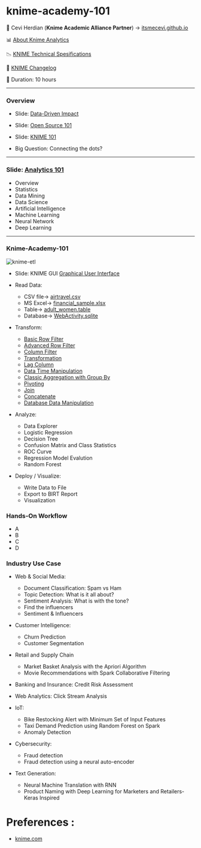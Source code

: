 # knime-academy-101



<span>&#129311;</span> Cevi Herdian (**Knime Academic Alliance Partner**)  -> [itsmecevi.github.io](https://itsmecevi.github.io/) 

<span>&#128202;</span> [About Knime Analytics](https://www.knime.com/about) 

<span>&#128201;</span> [KNIME Technical Spesifications](https://www.knime.com/knime-analytics-platform)

<span>&#128210;</span> [KNIME Changelog](https://www.knime.com/changelog-v31)

<span>&#128302;</span> Duration: 10 hours





_____

### Overview

* Slide: [Data-Driven Impact](https://docs.google.com/presentation/d/1D7AFD4BJMabfZOxsS94oRfcmbjenr-3kt9HWxvPH9WY/edit?usp=sharing)

* Slide: [Open Source 101](https://docs.google.com/presentation/d/1t1q5gDnp0LbhZWv-CoSLeZectzD3xlDd69UftJ6IQ58/edit?usp=sharing)

* Slide: [KNIME 101](https://docs.google.com/presentation/d/1kTZevgj8DGH7If3vnonJiDFTR96buOoSKYpYT6uXaQ0/edit?usp=sharing)

* Big Question: Connecting the dots?

_____

### Slide: [Analytics 101](https://docs.google.com/presentation/d/1t7og49pwYyffxURxheyAfizA9M_kG2JDe5rP5TfFjmA/edit?usp=sharing)

* Overview
* Statistics
* Data Mining
* Data Science
* Artificial Intelligence
* Machine Learning
* Neural Network
* Deep Learning


_____


### Knime-Academy-101

![knime-etl](https://user-images.githubusercontent.com/27078712/90319471-baae5e00-df62-11ea-80d0-f9c0897f3b01.png)



* Slide: KNIME GUI [Graphical User Interface](https://docs.google.com/presentation/d/1qmye0ERDQvc8MeD5hyl9wOAdwk42DLRgiU6jfwbjXC8/edit?usp=sharing)
* Read Data:
  * CSV file-> [airtravel.csv](https://github.com/itsmecevi/airtravel.csv/find/master)
  * MS Excel-> [financial_sample.xlsx](https://github.com/itsmecevi/financial_sample.xlsx)
  * Table-> [adult_women.table](https://github.com/itsmecevi/adult_women.table/blob/master/adult_women.table)
  * Database-> [WebActivity.sqlite](https://github.com/itsmecevi/WebActivity.sqlite/blob/master/WebActivity.sqlite)

  
* Transform:
  * [Basic Row Filter](https://hub.knime.com/stervis/spaces/Public/latest/E-Learning/L1-DS%20KNIME%20Analytics%20Platform%20for%20Data%20Scientists%20-%20Basics/Exercises/06_Basic_Row_Filter)
  * [Advanced Row Filter](https://hub.knime.com/stervis/spaces/Public/latest/E-Learning/L1-DS%20KNIME%20Analytics%20Platform%20for%20Data%20Scientists%20-%20Basics/Exercises/07_Advanced_Row_Filter)
  * [Column Filter](https://hub.knime.com/stervis/spaces/Public/latest/E-Learning/L1-DS%20KNIME%20Analytics%20Platform%20for%20Data%20Scientists%20-%20Basics/Exercises/08_Column_Filter)
  * [Transformation](https://hub.knime.com/stervis/spaces/Public/latest/E-Learning/L1-DS%20KNIME%20Analytics%20Platform%20for%20Data%20Scientists%20-%20Basics/Exercises/09_Transformation)
  * [Lag Column](https://hub.knime.com/stervis/spaces/Public/latest/E-Learning/L1-DS%20KNIME%20Analytics%20Platform%20for%20Data%20Scientists%20-%20Basics/Exercises/10_Lag_Column)
  * [Data Time Manipulation](https://hub.knime.com/stervis/spaces/Public/latest/E-Learning/L1-DW%20KNIME%20Analytics%20Platform%20for%20Data%20Wranglers%20-%20Basics/Exercises/10_DateTime_Manipulation)
  * [Classic Aggregation with Group By](https://hub.knime.com/stervis/spaces/Public/latest/E-Learning/L1-DW%20KNIME%20Analytics%20Platform%20for%20Data%20Wranglers%20-%20Basics/Exercises/11_Classic_Aggregations_with_GroupBy_Node)
  * [Pivoting](https://hub.knime.com/stervis/spaces/Public/latest/E-Learning/L1-DW%20KNIME%20Analytics%20Platform%20for%20Data%20Wranglers%20-%20Basics/Exercises/12_Pivoting)
  * [Join](https://hub.knime.com/stervis/spaces/Public/latest/E-Learning/L1-DW%20KNIME%20Analytics%20Platform%20for%20Data%20Wranglers%20-%20Basics/Exercises/13_Join)
  * [Concatenate](https://hub.knime.com/stervis/spaces/Public/latest/E-Learning/L1-DW%20KNIME%20Analytics%20Platform%20for%20Data%20Wranglers%20-%20Basics/Exercises/14_Concatenate)
  * [Database Data Manipulation](https://hub.knime.com/stervis/spaces/Public/latest/E-Learning/L1-DW%20KNIME%20Analytics%20Platform%20for%20Data%20Wranglers%20-%20Basics/Exercises/15_Database_Data_Manipulation)
  
* Analyze:

  * Data Explorer
  * Logistic Regression
  * Decision Tree
  * Confusion Matrix and Class Statistics
  * ROC Curve
  * Regression Model Evalution
  * Random Forest
  
* Deploy / Visualize:
  * Write Data to File
  * Export to BIRT Report
  * Visualization
  


### Hands-On Workflow

* A
* B
* C
* D


### Industry Use Case


* Web & Social Media:
  * Document Classification: Spam vs Ham
  * Topic Detection: What is it all about?
  * Sentiment Analysis: What is with the tone?
  * Find the influencers
  * Sentiment & Influencers
  
* Customer Intelligence:
  * Churn Prediction
  * Customer Segmentation

* Retail and Supply Chain
  * Market Basket Analysis with the Apriori Algorithm
  * Movie Recommendations with Spark Collaborative Filtering


* Banking and Insurance: Credit Risk Assessment

* Web Analytics: Click Stream Analysis


* IoT:
  * Bike Restocking Alert with Minimum Set of Input Features
  * Taxi Demand Prediction using Random Forest on Spark
  * Anomaly Detection


* Cybersecurity:
  * Fraud detection
  * Fraud detection using a neural auto-encoder


* Text Generation:
  * Neural Machine Translation with RNN
  * Product Naming with Deep Learning for Marketers and Retailers-Keras Inspired


# Preferences :

* [knime.com](https://www.knime.com/)

